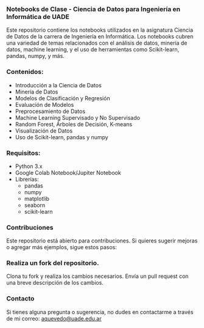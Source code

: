 ### Notebooks de Clase - Ciencia de Datos para Ingeniería en Informática de UADE

Este repositorio contiene los notebooks utilizados en la asignatura Ciencia de Datos de la carrera de Ingeniería en Informática. Los notebooks cubren una variedad de temas relacionados con el análisis de datos, minería de datos, machine learning, y el uso de herramientas como Scikit-learn, pandas, numpy, y más.

### Contenidos:
- Introducción a la Ciencia de Datos
- Minería de Datos
- Modelos de Clasificación y Regresión
- Evaluación de Modelos
- Preprocesamiento de Datos
- Machine Learning Supervisado y No Supervisado
- Random Forest, Árboles de Decisión, K-means
- Visualización de Datos
- Uso de Scikit-learn, pandas y numpy

### Requisitos:
- Python 3.x
- Google Colab Notebook/Jupiter Notebook
- Librerías:
  - pandas
  - numpy
  - matplotlib
  - seaborn
  - scikit-learn

### Contribuciones
Este repositorio está abierto para contribuciones. Si quieres sugerir mejoras o agregar más ejemplos, sigue estos pasos:

### Realiza un fork del repositorio.
Clona tu fork y realiza los cambios necesarios.
Envía un pull request con una breve descripción de los cambios.

### Contacto
Si tienes alguna pregunta o sugerencia, no dudes en contactarme a través de mi correo: aquevedo@uade.edu.ar
